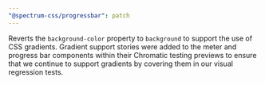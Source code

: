 ```yaml
---
"@spectrum-css/progressbar": patch
---
```


Reverts the `background-color` property to `background` to support the use of CSS gradients. Gradient support stories were added to the meter and progress bar components within their Chromatic testing previews to ensure that we continue to support gradients by covering them in our visual regression tests.
